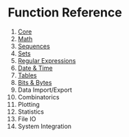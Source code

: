 # Function Reference

1. [Core](fref/core.md)
2. [Math](fref/math.md)
3. [Sequences](fref/seq.md)
4. [Sets](fref/set.md)
5. [Regular Expressions](fref/rx.md)
6. [Date & Time](fref/dt.md)
7. [Tables](fref/tab.md)
8. [Bits & Bytes](fref/bits.md)
9. Data Import/Export
10. Combinatorics
11. Plotting
12. Statistics
13. File IO
14. System Integration
